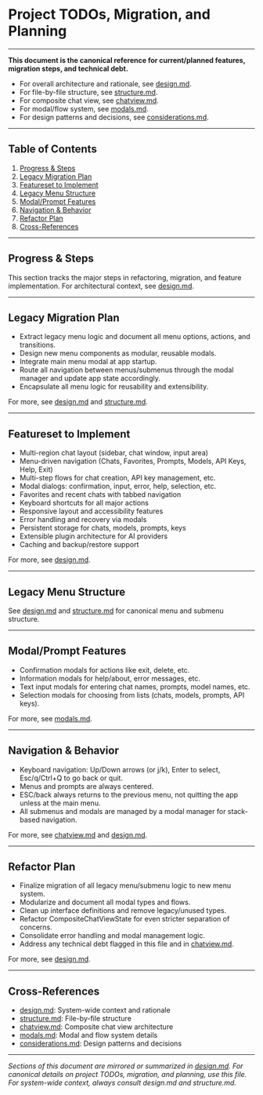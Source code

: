 # Project TODOs, Migration, and Planning

---

**This document is the canonical reference for current/planned features, migration steps, and technical debt.**
- For overall architecture and rationale, see [design.md](design.md).
- For file-by-file structure, see [structure.md](structure.md).
- For composite chat view, see [chatview.md](chatview.md).
- For modal/flow system, see [modals.md](modals.md).
- For design patterns and decisions, see [considerations.md](considerations.md).

---

## Table of Contents
1. [Progress & Steps](#progress--steps)
2. [Legacy Migration Plan](#legacy-migration-plan)
3. [Featureset to Implement](#featureset-to-implement)
4. [Legacy Menu Structure](#legacy-menu-structure)
5. [Modal/Prompt Features](#modalprompt-features)
6. [Navigation & Behavior](#navigation--behavior)
7. [Refactor Plan](#refactor-plan)
8. [Cross-References](#cross-references)

---

## Progress & Steps
This section tracks the major steps in refactoring, migration, and feature implementation. For architectural context, see [design.md](design.md#review--forward-planning).

---

## Legacy Migration Plan
- Extract legacy menu logic and document all menu options, actions, and transitions.
- Design new menu components as modular, reusable modals.
- Integrate main menu modal at app startup.
- Route all navigation between menus/submenus through the modal manager and update app state accordingly.
- Encapsulate all menu logic for reusability and extensibility.

For more, see [design.md](design.md#review--forward-planning) and [structure.md](structure.md).

---

## Featureset to Implement
- Multi-region chat layout (sidebar, chat window, input area)
- Menu-driven navigation (Chats, Favorites, Prompts, Models, API Keys, Help, Exit)
- Multi-step flows for chat creation, API key management, etc.
- Modal dialogs: confirmation, input, error, help, selection, etc.
- Favorites and recent chats with tabbed navigation
- Keyboard shortcuts for all major actions
- Responsive layout and accessibility features
- Error handling and recovery via modals
- Persistent storage for chats, models, prompts, keys
- Extensible plugin architecture for AI providers
- Caching and backup/restore support

For more, see [design.md](design.md#feature-set--user-experience).

---

## Legacy Menu Structure
See [design.md](design.md#menu-system) and [structure.md](structure.md#components) for canonical menu and submenu structure.

---

## Modal/Prompt Features
- Confirmation modals for actions like exit, delete, etc.
- Information modals for help/about, error messages, etc.
- Text input modals for entering chat names, prompts, model names, etc.
- Selection modals for choosing from lists (chats, models, prompts, API keys).

For more, see [modals.md](modals.md#modal-types).

---

## Navigation & Behavior
- Keyboard navigation: Up/Down arrows (or j/k), Enter to select, Esc/q/Ctrl+Q to go back or quit.
- Menus and prompts are always centered.
- ESC/back always returns to the previous menu, not quitting the app unless at the main menu.
- All submenus and modals are managed by a modal manager for stack-based navigation.

For more, see [chatview.md](chatview.md#data-flow--focus-management) and [design.md](design.md#navigation--controller-system).

---

## Refactor Plan
- Finalize migration of all legacy menu/submenu logic to new menu system.
- Modularize and document all modal types and flows.
- Clean up interface definitions and remove legacy/unused types.
- Refactor CompositeChatViewState for even stricter separation of concerns.
- Consolidate error handling and modal management logic.
- Address any technical debt flagged in this file and in [chatview.md](chatview.md).

For more, see [design.md](design.md#review--forward-planning).

---

## Cross-References
- [design.md](design.md): System-wide context and rationale
- [structure.md](structure.md): File-by-file structure
- [chatview.md](chatview.md): Composite chat view architecture
- [modals.md](modals.md): Modal and flow system details
- [considerations.md](considerations.md): Design patterns and decisions

---

*Sections of this document are mirrored or summarized in [design.md](design.md). For canonical details on project TODOs, migration, and planning, use this file. For system-wide context, always consult design.md and structure.md.* 